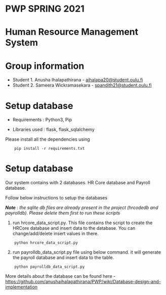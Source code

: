 # PWP SPRING 2021
# Human Resource Management System
# Group information

* Student 1. Anusha Ihalapathirana - aihalapa20@student.oulu.fi
* Student 2. Sameera Wickramasekara - spandith21@student.oulu.fi

# Setup database
 - Requirements : Python3, Pip

- Libraries used : flask, flask_sqlalchemy

Please install all the dependencies using
```  
    pip install -r requirements.txt
```
# Setup database

Our system contains with 2 databases. HR Core database and Payroll database.

Follow below instructions to setup the databases

***Note*** : _the sqlite db files are already present in the project (hrcodedb and payrolldb). Please delete them first to run these scripts_


1. run hrcore_data_script.py. This file contains the script to create the HRCore database and insert data to the database. You can change/add/delete insert values in there.

```  
    python hrcore_data_script.py 
```

2. run payrolldb_data_script.py file using below command. it will generate the payroll database and insert data to the table.

```
    python payrolldb_data_script.py
```

More details about the database can be found here - https://github.com/anushaihalapathirana/PWP/wiki/Database-design-and-implementation


